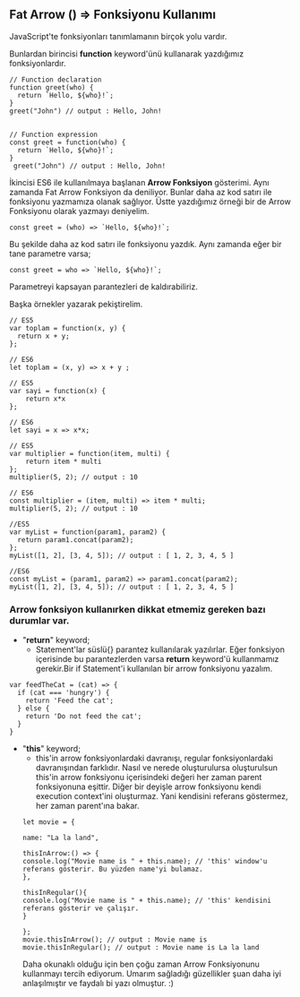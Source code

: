 ## Fat Arrow () => Fonksiyonu Kullanımı

JavaScript'te fonksiyonları tanımlamanın birçok yolu vardır.

Bunlardan birincisi **function** keyword'ünü kullanarak yazdığımız fonksiyonlardır.

```
// Function declaration
function greet(who) {
  return `Hello, ${who}!`;
}
greet("John") // output : Hello, John!


// Function expression
const greet = function(who) {
  return `Hello, ${who}!`;
}
 greet("John") // output : Hello, John!
```
İkincisi ES6 ile kullanılmaya başlanan **Arrow Fonksiyon** gösterimi. Aynı zamanda Fat Arrow Fonksiyon da deniliyor. Bunlar daha az kod satırı ile fonksiyonu yazmamıza olanak sağlıyor. Üstte yazdığımız örneği bir de Arrow Fonksiyonu olarak yazmayı deniyelim.
```
const greet = (who) => `Hello, ${who}!`;
```
Bu şekilde daha az kod satırı ile fonksiyonu yazdık. Aynı zamanda eğer bir tane parametre varsa;
```
const greet = who => `Hello, ${who}!`;
```
Parametreyi kapsayan parantezleri de kaldırabiliriz.

Başka örnekler yazarak pekiştirelim.
```
// ES5
var toplam = function(x, y) {
  return x + y;
};

// ES6
let toplam = (x, y) => x + y ;
```
```
// ES5
var sayi = function(x) {
    return x*x
};

// ES6
let sayi = x => x*x;
```
```
// ES5
var multiplier = function(item, multi) {
    return item * multi
};
multiplier(5, 2); // output : 10

// ES6
const multiplier = (item, multi) => item * multi;
multiplier(5, 2); // output : 10
```
```
//ES5
var myList = function(param1, param2) {
  return param1.concat(param2);
};
myList([1, 2], [3, 4, 5]); // output : [ 1, 2, 3, 4, 5 ]

//ES6
const myList = (param1, param2) => param1.concat(param2);
myList([1, 2], [3, 4, 5]); // output : [ 1, 2, 3, 4, 5 ]
```
### Arrow fonksiyon kullanırken dikkat etmemiz gereken bazı durumlar var.

- "**return**" keyword;
    * Statement'lar süslü{} parantez kullanılarak yazılırlar. Eğer fonksiyon içerisinde bu parantezlerden varsa **return** keyword'ü kullanmamız gerekir.Bir if Statement'i kullanılan bir arrow fonksiyonu yazalım.
```
var feedTheCat = (cat) => {
  if (cat === 'hungry') {
    return 'Feed the cat';
  } else {
    return 'Do not feed the cat';
  }
}
```
- "**this**" keyword;
    * this'in arrow fonksiyonlardaki davranışı, regular fonksiyonlardaki davranışından farklıdır. Nasıl ve nerede oluşturulursa oluşturulsun this'in arrow fonksiyonu içerisindeki değeri her zaman parent fonksiyonuna eşittir. Diğer bir deyişle arrow fonksiyonu kendi execution context'ini oluşturmaz. Yani kendisini referans göstermez, her zaman parent'ına bakar.
    ```
    let movie = { 

    name: "La la land",

    thisInArrow:() => { 
    console.log("Movie name is " + this.name); // 'this' window'u referans gösterir. Bu yüzden name'yi bulamaz.
    }, 

    thisInRegular(){ 
    console.log("Movie name is " + this.name); // 'this' kendisini referans gösterir ve çalışır.
    } 

   };
   movie.thisInArrow(); // output : Movie name is
   movie.thisInRegular(); // output : Movie name is La la land
   ```
   Daha okunaklı olduğu için ben çoğu zaman Arrow Fonksiyonunu kullanmayı tercih ediyorum. Umarım sağladığı güzellikler şuan daha iyi anlaşılmıştır ve faydalı bi yazı olmuştur. :)

